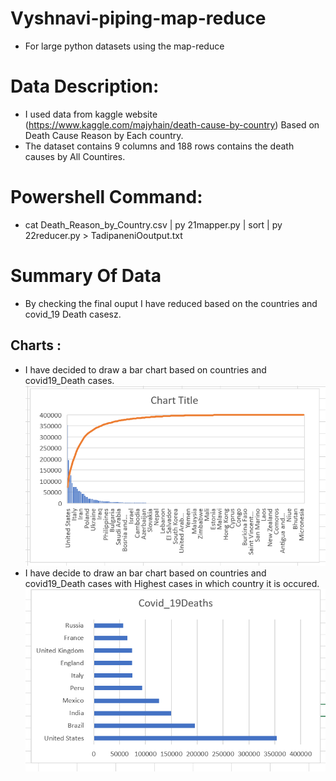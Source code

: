 # Vyshnavi-piping-map-reduce
- For large python datasets using the map-reduce 
# Data Description:
- I used data from kaggle website (https://www.kaggle.com/majyhain/death-cause-by-country) Based on Death Cause Reason by Each country.
- The dataset contains 9 columns and 188 rows contains the death causes by All Countires.
# Powershell Command:
- cat Death_Reason_by_Country.csv | py 21mapper.py | sort | py 22reducer.py > TadipaneniOoutput.txt 
# Summary Of Data
- By checking the final ouput I have reduced based on the countries and covid_19 Death casesz.
## Charts : 
- I have decided to draw a bar chart based on countries and covid19_Death cases.
![Image_1](/images/Chart.PNG)
- I have decide to draw an bar chart based on countries and covid19_Death cases with Highest cases in which country it is occured.
![Image_2](/images/Chart1.PNG)
